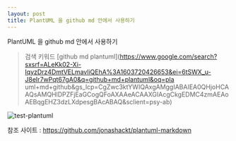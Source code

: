 ```yaml
---
layout: post
title: PlantUML 을 github md 안에서 사용하기
---
```


PlantUML 을 github md 안에서 사용하기

>검색 키워드 [github md plantuml](https://www.google.com/search?sxsrf=ALeKk02-Xi-IqyzDrz4DmtVELmavliQEhA%3A1603720426653&ei=6tSWX_u-J8eIr7wPqt67gA0&q=github+md+plantuml&oq=pla
uml+md+github&gs_lcp=CgZwc3ktYWIQAxgAMggIABAIEA0QHjoHCAAQsAMQHlDPZFjEaGCogQFoAXAAeACAAXGIAcgCkgEDMC4zmAEAoAEBqgEHZ3dzLXdpesgBAcABAQ&sclient=psy-ab)

![test-plantuml](http://www.plantuml.com/plantuml/proxy?cache=no&src=https://raw.githubusercontent.com/chaehwanli/chaehwanli.github.io/gh-pages/plantuml/test-plantuml.iuml)

참조 사이트 : https://github.com/jonashackt/plantuml-markdown
